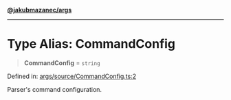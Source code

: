 [**@jakubmazanec/args**](../README.md)

---

# Type Alias: CommandConfig

> **CommandConfig** = `string`

Defined in:
[args/source/CommandConfig.ts:2](https://github.com/jakubmazanec/tools/blob/74fa88a6249b3d486436ae7655f4962bc4a86e11/packages/args/source/CommandConfig.ts#L2)

Parser's command configuration.
